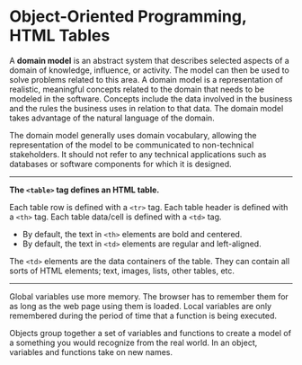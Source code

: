 # Object-Oriented Programming, HTML Tables

A **domain model** is an abstract system that describes selected aspects of a domain of knowledge, influence, or activity. The model can then be used to solve problems related to this area. A domain model is a representation of realistic, meaningful concepts related to the domain that needs to be modeled in the software. Concepts include the data involved in the business and the rules the business uses in relation to that data. The domain model takes advantage of the natural language of the domain.

The domain model generally uses domain vocabulary, allowing the representation of the model to be communicated to non-technical stakeholders. It should not refer to any technical applications such as databases or software components for which it is designed.

---

**The `<table>` tag defines an HTML table.**

Each table row is defined with a `<tr>` tag. Each table header is defined with a `<th>` tag. Each table data/cell is defined with a `<td>` tag.
+ By default, the text in `<th>` elements are bold and centered.
+ By default, the text in `<td>` elements are regular and left-aligned.

The `<td>` elements are the data containers of the table.
They can contain all sorts of HTML elements; text, images, lists, other tables, etc.

---

Global variables use more memory. The browser has to remember them
for as long as the web page using them is loaded. Local variables are only
remembered during the period of time that a function is being executed.

Objects group together a set of variables and functions to create a model
of a something you would recognize from the real world. In an object,
variables and functions take on new names.

